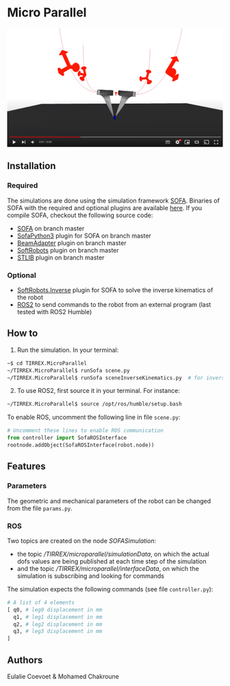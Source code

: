 # Micro Parallel

[![Teaser](docs/micropicking.png "Teaser video")](https://www.youtube.com/watch?v=Rd6-Uzwjwx4)

## Installation

### Required 

The simulations are done using the simulation framework [SOFA](https://www.sofa-framework.org/). Binaries of SOFA with the required and optional plugins are available [here](https://github.com/SofaDefrost/TIRREX/releases). If you compile SOFA, checkout the following source code:

- [SOFA](https://github.com/sofa-framework/sofa) on branch master
- [SofaPython3](https://github.com/sofa-framework/SofaPython3) plugin for SOFA on branch master 
- [BeamAdapter](https://github.com/sofa-framework/BeamAdapter) plugin on branch master 
- [SoftRobots](https://github.com/SofaDefrost/SoftRobots) plugin on branch master 
- [STLIB](https://github.com/SofaDefrost/STLIB) plugin on branch master

### Optional 

- [SoftRobots.Inverse](https://github.com/SofaDefrost/SoftRobots.Inverse) plugin for SOFA to solve the inverse kinematics of the robot
- [ROS2](https://docs.ros.org/en/humble/Installation.html) to send commands to the robot from an external program (last tested with ROS2 Humble)

## How to


1. Run the simulation. In your terminal:
```bash
~$ cd TIRREX.MicroParallel
~/TIRREX.MicroParallel$ runSofa scene.py
~/TIRREX.MicroParallel$ runSofa sceneInverseKinematics.py  # for inverse resolution
```
2. To use ROS2, first source it in your terminal. For instance:
```bash
~/TIRREX.MicroParallel$ source /opt/ros/humble/setup.bash
```

To enable ROS, uncomment the following line in file `scene.py`:

```python
# Uncomment these lines to enable ROS communication
from controller import SofaROSInterface
rootnode.addObject(SofaROSInterface(robot.node))
```

## Features


### Parameters

The geometric and mechanical parameters of the robot can be changed from the file `params.py`.

### ROS

Two topics are created on the node *SOFASimulation*:
- the topic */TIRREX/microparallel/simulationData*, on which the actual dofs values are being published at each time step of the simulation
- and the topic */TIRREX/microparallel/interfaceData*, on which the simulation is subscribing and looking for commands

The simulation expects the following commands (see file `controller.py`):

```python
# A list of 4 elements
[ q0, # leg0 displacement in mm
  q1, # leg1 displacement in mm
  q2, # leg2 displacement in mm
  q3, # leg3 displacement in mm
]
```

## Authors


Eulalie Coevoet & Mohamed Chakroune
